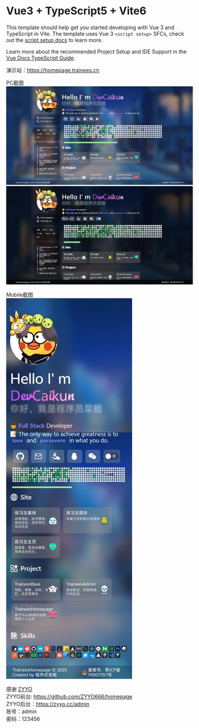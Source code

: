 # Vue3 + TypeScript5 + Vite6

This template should help get you started developing with Vue 3 and TypeScript in Vite. The template uses Vue 3 `<script setup>` SFCs, check out the [script setup docs](https://v3.vuejs.org/api/sfc-script-setup.html#sfc-script-setup) to learn more.

Learn more about the recommended Project Setup and IDE Support in the [Vue Docs TypeScript Guide](https://vuejs.org/guide/typescript/overview.html#project-setup).

  
演示站：https://homepage.trainees.cn
  
PC截图  
![PcScreenshots.png](src/assets/img/PcScreenshots.png)  
![PcScreenshotsDark.png](src/assets/img/PcScreenshotsDark.png)  
  
Mobile截图  
![MobileScreenshots.png.jpg](src/assets/img/MobileScreenshots.png.jpg)  
  
感谢 [ZYYO](https://github.com/ZYYO666)  
ZYYO前台: https://github.com/ZYYO666/homepage  
ZYYO后台：https://zyyo.cc/admin  
账号：admin  
密码：123456  
